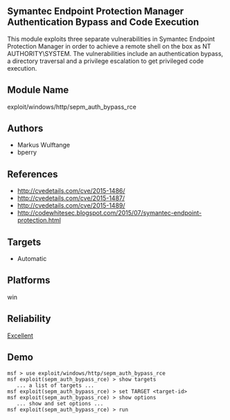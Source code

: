 ## Symantec Endpoint Protection Manager Authentication Bypass and Code Execution

This module exploits three separate vulnerabilities in 
Symantec Endpoint Protection Manager in order to achieve a 
remote shell on the box as NT AUTHORITY\SYSTEM. The 
vulnerabilities include an authentication bypass, a 
directory traversal and a privilege escalation to get 
privileged code execution.


## Module Name
exploit/windows/http/sepm_auth_bypass_rce

## Authors
* Markus Wulftange
* bperry


## References
* http://cvedetails.com/cve/2015-1486/
* http://cvedetails.com/cve/2015-1487/
* http://cvedetails.com/cve/2015-1489/
* http://codewhitesec.blogspot.com/2015/07/symantec-endpoint-protection.html



## Targets
* Automatic


## Platforms
win

## Reliability
[Excellent](https://github.com/rapid7/metasploit-framework/wiki/Exploit-Ranking)

## Demo

```
msf > use exploit/windows/http/sepm_auth_bypass_rce
msf exploit(sepm_auth_bypass_rce) > show targets
   ... a list of targets ...
msf exploit(sepm_auth_bypass_rce) > set TARGET <target-id>
msf exploit(sepm_auth_bypass_rce) > show options
   ... show and set options ...
msf exploit(sepm_auth_bypass_rce) > run
```
    
    